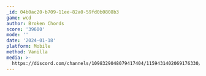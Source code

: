 ```yaml
---
_id: 04b0ac20-b709-11ee-82a0-59fd0b0808b3
game: wcd
author: Broken Chords
score: '39600'
mode: ''
date: '2024-01-18'
platform: Mobile
method: Vanilla
media: >-
  https://discord.com/channels/1098329048079417404/1159431402069176330/1197901845817987224
---
```


